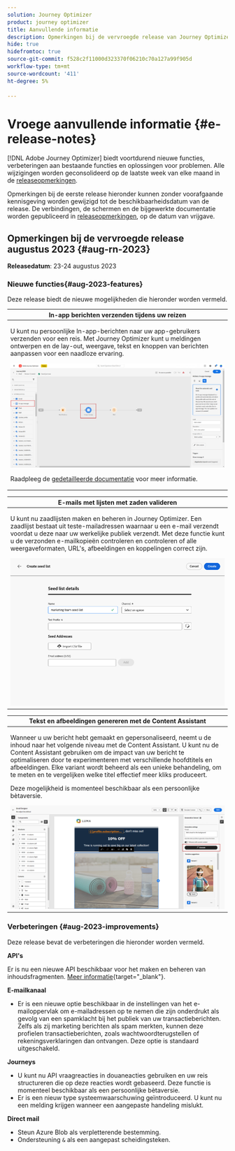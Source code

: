 ```yaml
---
solution: Journey Optimizer
product: journey optimizer
title: Aanvullende informatie
description: Opmerkingen bij de vervroegde release van Journey Optimizer
hide: true
hidefromtoc: true
source-git-commit: f528c2f11000d323370f06210c70a127a99f905d
workflow-type: tm+mt
source-wordcount: '411'
ht-degree: 5%

---
```


# Vroege aanvullende informatie {#e-release-notes}

[!DNL Adobe Journey Optimizer] biedt voortdurend nieuwe functies, verbeteringen aan bestaande functies en oplossingen voor problemen. Alle wijzigingen worden geconsolideerd op de laatste week van elke maand in de [releaseopmerkingen](release-notes.md).

Opmerkingen bij de eerste release hieronder kunnen zonder voorafgaande kennisgeving worden gewijzigd tot de beschikbaarheidsdatum van de release. De verbindingen, de schermen en de bijgewerkte documentatie worden gepubliceerd in [releaseopmerkingen](release-notes.md), op de datum van vrijgave.

## Opmerkingen bij de vervroegde release augustus 2023 {#aug-rn-2023}

**Releasedatum**: 23-24 augustus 2023

### Nieuwe functies{#aug-2023-features}

Deze release biedt de nieuwe mogelijkheden die hieronder worden vermeld.

<table>
<thead>
<tr>
<th><strong>In-app berichten verzenden tijdens uw reizen</strong><br/></th>
</tr>
</thead>
<tbody>
<tr>
<td>
<p>U kunt nu persoonlijke In-app-berichten naar uw app-gebruikers verzenden voor een reis. Met Journey Optimizer kunt u meldingen ontwerpen en de lay-out, weergave, tekst en knoppen van berichten aanpassen voor een naadloze ervaring.</p>
<img src="assets/in_app_journey_1.png"/>
<p>Raadpleeg de <a href="../in-app/get-started-in-app.md">gedetailleerde documentatie</a> voor meer informatie.</p>
</tr>
</tbody>
</table>


<table>
<thead>
<tr>
<th><strong>E-mails met lijsten met zaden valideren</strong><br/></th>
</tr>
</thead>
<tbody>
<tr>
<td>
<p>U kunt nu zaadlijsten maken en beheren in Journey Optimizer. Een zaadlijst bestaat uit teste-mailadressen waarnaar u een e-mail verzendt voordat u deze naar uw werkelijke publiek verzendt. Met deze functie kunt u de verzonden e-mailkopieën controleren en controleren of alle weergaveformaten, URL's, afbeeldingen en koppelingen correct zijn.</p>
<img src="../configuration/assets/seed-list-details.png">
<!--p>For more information, refer to the <a href="../audience/get-started-audience-orchestration.md">detailed documentation</a>.</p-->
</td>
</tr>
</tbody>
</table>


<table>
<thead>
<tr>
<th><strong>Tekst en afbeeldingen genereren met de Content Assistant</strong><br/></th>
</tr>
</thead>
<tbody>
<tr>
<td>
<p>Wanneer u uw bericht hebt gemaakt en gepersonaliseerd, neemt u de inhoud naar het volgende niveau met de Content Assistant. U kunt nu de Content Assistant gebruiken om de impact van uw bericht te optimaliseren door te experimenteren met verschillende hoofdtitels en afbeeldingen. Elke variant wordt beheerd als een unieke behandeling, om te meten en te vergelijken welke titel effectief meer kliks produceert.</p>
<p>Deze mogelijkheid is momenteel beschikbaar als een persoonlijke bètaversie.</p>
<img src="assets/gen-ai-image-2.png"/>
<!--p>For more information, refer to the <a href="../start/search-filter-categorize.md#tags">detailed documentation</a>.</p-->
</td>
</tr>
</tbody>
</table>



### Verbeteringen {#aug-2023-improvements}

Deze release bevat de verbeteringen die hieronder worden vermeld.

**API&#39;s**

Er is nu een nieuwe API beschikbaar voor het maken en beheren van inhoudsfragmenten. [Meer informatie](https://developer.adobe.com/journey-optimizer-apis/references/content-templates/#tag/Content-fragment-API){target="_blank"}.

**E-mailkanaal**

* Er is een nieuwe optie beschikbaar in de instellingen van het e-mailoppervlak om e-mailadressen op te nemen die zijn onderdrukt als gevolg van een spamklacht bij het publiek van uw transactieberichten. Zelfs als zij marketing berichten als spam merkten, kunnen deze profielen transactieberichten, zoals wachtwoordterugstellen of rekeningsverklaringen dan ontvangen. Deze optie is standaard uitgeschakeld.

**Journeys**

* U kunt nu API vraagreacties in douaneacties gebruiken en uw reis structureren die op deze reacties wordt gebaseerd. Deze functie is momenteel beschikbaar als een persoonlijke bètaversie.
* Er is een nieuw type systeemwaarschuwing geïntroduceerd. U kunt nu een melding krijgen wanneer een aangepaste handeling mislukt.


**Direct mail**

* Steun Azure Blob als verpletterende bestemming.
* Ondersteuning `&` als een aangepast scheidingsteken.